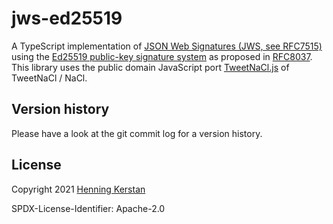 # jws-ed25519

A TypeScript implementation of [JSON Web Signatures (JWS, see RFC7515)](https://datatracker.ietf.org/doc/html/rfc7515) using the [Ed25519 public-key signature system](https://ed25519.cr.yp.to/) as proposed in [RFC8037](https://datatracker.ietf.org/doc/html/rfc8037). This library uses the public domain JavaScript port [TweetNaCl.js](https://www.npmjs.com/package/tweetnacl) of TweetNaCl / NaCl.

## Version history

Please have a look at the git commit log for a version history.

## License

Copyright 2021 [Henning Kerstan](https://henningkerstan.de)

SPDX-License-Identifier: Apache-2.0
